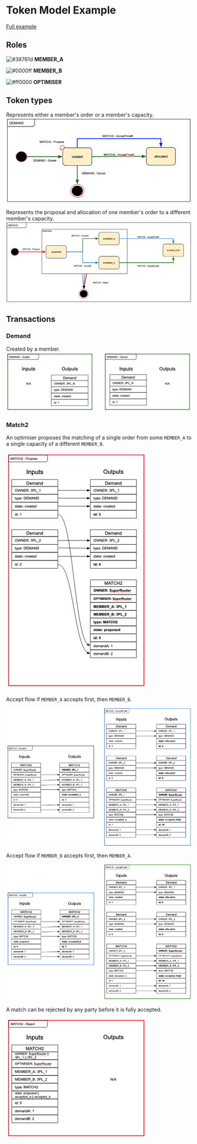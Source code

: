 # Token Model Example

[Full example](https://docs.google.com/drawings/d/1A7XaDMwlpOjIGasTgv61KOS0sE9tFrBO5sXeuKMN5ag/edit)

## Roles

![#38761d](https://placehold.co/15x15/38761d/38761d.png) <b>MEMBER_A</b>

![#0000ff](https://placehold.co/15x15/0000ff/0000ff.png) <b>MEMBER_B</b>

![#ff0000](https://placehold.co/15x15/ff0000/ff0000.png) <b>OPTIMISER</b>

## Token types

Represents either a member's order or a member's capacity.
![demand](../../assets/l3/demand.png)

Represents the proposal and allocation of one member's order to a different member's capacity.
![match2](../../assets/l3/match2.png)

## Transactions

### Demand

Created by a member.
![demand transactions](../../assets/l3/demand-transactions.png)

### Match2

An optimiser proposes the matching of a single order from some `MEMBER_A` to a single capacity of a different `MEMBER_B`.

![match2 create](../../assets/l3/match2-create.png)

Accept flow if `MEMBER_A` accepts first, then `MEMBER_B`.

![match2 ab](../../assets/l3/match-ab.png)

Accept flow if `MEMBER_B` accepts first, then `MEMBER_A`.

![match2 ba](../../assets/l3/match-ba.png)

A match can be rejected by any party before it is fully accepted.

![match2 reject](../../assets/l3/match-reject.png)
